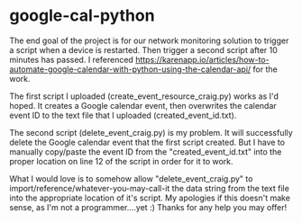 # google-cal-python

The end goal of the project is for our network monitoring solution to trigger a script when a device is restarted. Then trigger a second script after 10 minutes has passed. I referenced https://karenapp.io/articles/how-to-automate-google-calendar-with-python-using-the-calendar-api/ for the work.

The first script I uploaded (create_event_resource_craig.py) works as I'd hoped. It creates a Google calendar event, then overwrites the calendar event ID to the text file that I uploaded (created_event_id.txt).

The second script (delete_event_craig.py) is my problem. It will successfully delete the Google calendar event that the first script created. But I have to manually copy/paste the event ID from the "created_event_id.txt" into the proper location on line 12 of the script in order for it to work.

What I would love is to somehow allow "delete_event_craig.py" to import/reference/whatever-you-may-call-it the data string from the text file into the appropriate location of it's script. My apologies if this doesn't make sense, as I'm not a programmer....yet :) Thanks for any help you may offer!
